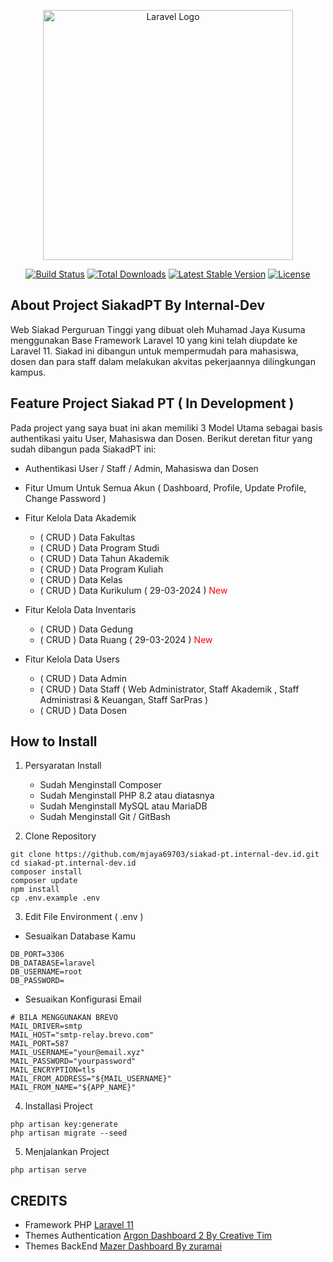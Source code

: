 <p align="center"><a href="https://siakad-pt.internal-dev.id" target="_blank"><img src="https://siakad-pt.internal-dev.id/storage/images/website/site-logo.png" width="400" alt="Laravel Logo"></a></p>

<p align="center">
<a href="https://github.com/laravel/framework/actions"><img src="https://github.com/laravel/framework/workflows/tests/badge.svg" alt="Build Status"></a>
<a href="https://packagist.org/packages/laravel/framework"><img src="https://img.shields.io/packagist/dt/laravel/framework" alt="Total Downloads"></a>
<a href="https://packagist.org/packages/laravel/framework"><img src="https://img.shields.io/packagist/v/laravel/framework" alt="Latest Stable Version"></a>
<a href="https://packagist.org/packages/laravel/framework"><img src="https://img.shields.io/packagist/l/laravel/framework" alt="License"></a>
</p>

## About Project SiakadPT By Internal-Dev
Web Siakad Perguruan Tinggi yang dibuat oleh Muhamad Jaya Kusuma menggunakan Base Framework Laravel 10 yang kini telah diupdate ke Laravel 11. Siakad ini dibangun untuk mempermudah para mahasiswa, dosen dan para staff dalam melakukan akvitas pekerjaannya dilingkungan kampus.


## Feature Project Siakad PT ( In Development )

Pada project yang saya buat ini akan memiliki 3 Model Utama sebagai basis authentikasi yaitu User, Mahasiswa dan Dosen. Berikut deretan fitur yang sudah dibangun pada SiakadPT ini:

- Authentikasi User / Staff / Admin, Mahasiswa dan Dosen
- Fitur Umum Untuk Semua Akun ( Dashboard, Profile, Update Profile, Change Password )
- Fitur Kelola Data Akademik
    - ( CRUD ) Data Fakultas 
    - ( CRUD ) Data Program Studi 
    - ( CRUD ) Data Tahun Akademik 
    - ( CRUD ) Data Program Kuliah
    - ( CRUD ) Data Kelas
    - ( CRUD ) Data Kurikulum ( 29-03-2024 ) <span style="color:red">New</span>

- Fitur Kelola Data Inventaris
    - ( CRUD ) Data Gedung 
    - ( CRUD ) Data Ruang ( 29-03-2024 ) <span style="color:red">New</span>

- Fitur Kelola Data Users
    - ( CRUD ) Data Admin 
    - ( CRUD ) Data Staff ( Web Administrator, Staff Akademik , Staff Administrasi & Keuangan, Staff SarPras ) 
    - ( CRUD ) Data Dosen



## How to Install
1. Persyaratan Install
    - Sudah Menginstall Composer
    - Sudah Menginstall PHP 8.2 atau diatasnya
    - Sudah Menginstall MySQL atau MariaDB
    - Sudah Menginstall Git / GitBash

2. Clone Repository
```
git clone https://github.com/mjaya69703/siakad-pt.internal-dev.id.git
cd siakad-pt.internal-dev.id
composer install
composer update
npm install
cp .env.example .env
```

3. Edit File Environment ( .env )
- Sesuaikan Database Kamu
```
DB_PORT=3306
DB_DATABASE=laravel
DB_USERNAME=root
DB_PASSWORD=
```
- Sesuaikan Konfigurasi Email
```
# BILA MENGGUNAKAN BREVO
MAIL_DRIVER=smtp
MAIL_HOST="smtp-relay.brevo.com"
MAIL_PORT=587
MAIL_USERNAME="your@email.xyz"
MAIL_PASSWORD="yourpassword"
MAIL_ENCRYPTION=tls
MAIL_FROM_ADDRESS="${MAIL_USERNAME}"
MAIL_FROM_NAME="${APP_NAME}"
```
4. Installasi Project 
```
php artisan key:generate
php artisan migrate --seed
```
5. Menjalankan Project
```
php artisan serve
```


## CREDITS
- Framework PHP <a href="https://laravel.com">Laravel 11</a>
- Themes Authentication <a href="https://www.creative-tim.com/product/argon-dashboard">Argon Dashboard 2 By Creative Tim</a>
- Themes BackEnd <a href="https://github.com/zuramai/mazer">Mazer Dashboard By zuramai</a>
